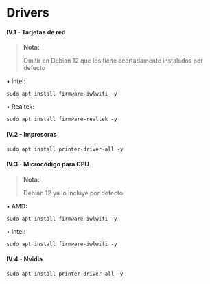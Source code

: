 # Drivers

#### IV.1 - Tarjetas de red 

> **Nota:**
> <p> <p>
>  
> Omitir en Debian 12 que los tiene acertadamente instalados por defecto 

• Intel:

~~~
sudo apt install firmware-iwlwifi -y
~~~

• Realtek:

~~~
sudo apt install firmware-realtek -y
~~~


#### IV.2 - Impresoras 

~~~
sudo apt install printer-driver-all -y
~~~


#### IV.3 - Microcódigo para CPU

> **Nota:**
> <p> <p>
>  
> Debian 12 ya lo incluye por defecto

• AMD:

~~~
sudo apt install firmware-iwlwifi -y
~~~

• Intel:

~~~
sudo apt install firmware-iwlwifi -y
~~~


#### IV.4 - Nvidia 

~~~
sudo apt install printer-driver-all -y
~~~
